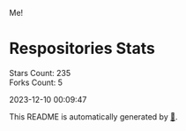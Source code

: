 Me!

# Respositories Stats
Stars Count: 235  
Forks Count: 5

2023-12-10 00:09:47  

This README is automatically generated by [🐰](https://github.com/rnitta/rnitta).
